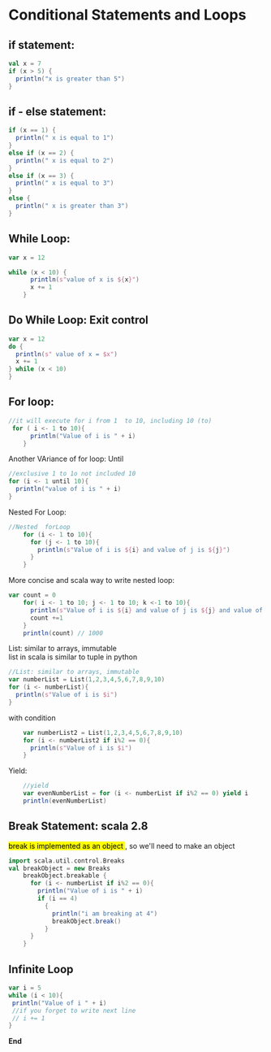 # Conditional Statements and Loops
## if statement:
```scala
val x = 7
if (x > 5) {
  println("x is greater than 5")
}

```
## if - else statement:
```scala
if (x == 1) {
  println(" x is equal to 1")
}
else if (x == 2) {
  println(" x is equal to 2")
}
else if (x == 3) {
  println(" x is equal to 3")
}
else {
  println(" x is greater than 3")
}
```

## While Loop:
```scala
var x = 12

while (x < 10) {
      println(s"value of x is ${x}")
      x += 1
    }
```

## Do While Loop: Exit control
```scala
var x = 12
do {
  println(s" value of x = $x")
  x += 1
} while (x < 10)
}
```
## For loop:
```scala
//it will execute for i from 1  to 10, including 10 (to)
 for ( i <- 1 to 10){
      println("Value of i is " + i)
    }
```
Another VAriance of for loop: Until
```scala
//exclusive 1 to 1o not included 10
for (i <- 1 until 10){
  println("value of i is " + i)
}
```
Nested For Loop:
```scala
//Nested  forLoop
    for (i <- 1 to 10){
      for (j <- 1 to 10){
        println(s"Value of i is ${i} and value of j is ${j}")
      }
    }
```
More concise and scala way to write nested loop:
```scala
var count = 0
    for( i <- 1 to 10; j <- 1 to 10; k <-1 to 10){
      println(s"Value of i is ${i} and value of j is ${j} and value of k is $k")
      count +=1
    }
    println(count) // 1000
```
List: similar to arrays, immutable <br>
 list in scala is similar to tuple in python
```scala
//List: similar to arrays, immutable
var numberList = List(1,2,3,4,5,6,7,8,9,10)
for (i <- numberList){
  println(s"Value of i is $i")
}
```
with condition
```scala
    var numberList2 = List(1,2,3,4,5,6,7,8,9,10)
    for (i <- numberList2 if i%2 == 0){
      println(s"Value of i is $i")
    }
```
Yield:
```scala
    //yield 
    var evenNumberList = for (i <- numberList if i%2 == 0) yield i
    println(evenNumberList)
```
## Break Statement: scala 2.8
<mark>break is implemented as an object </mark>, so we'll need to make an object
```scala
import scala.util.control.Breaks
val breakObject = new Breaks
    breakObject.breakable {
      for (i <- numberList if i%2 == 0){
        println("Value of i is " + i)
        if (i == 4)
          {
            println("i am breaking at 4")
            breakObject.break()
          }
      }
    }
```
## Infinite Loop
```scala
var i = 5
while (i < 10){
 println("Value of i " + i)
 //if you forget to write next line
 // i += 1
}
```
****End****


